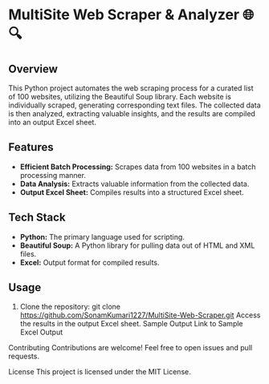 # MultiSite Web Scraper & Analyzer 🌐🔍

## Overview

This Python project automates the web scraping process for a curated list of 100 websites, utilizing the Beautiful Soup library. Each website is individually scraped, generating corresponding text files. The collected data is then analyzed, extracting valuable insights, and the results are compiled into an output Excel sheet.

## Features

- **Efficient Batch Processing:** Scrapes data from 100 websites in a batch processing manner.
- **Data Analysis:** Extracts valuable information from the collected data.
- **Output Excel Sheet:** Compiles results into a structured Excel sheet.

## Tech Stack

- **Python:** The primary language used for scripting.
- **Beautiful Soup:** A Python library for pulling data out of HTML and XML files.
- **Excel:** Output format for compiled results.

## Usage

1. Clone the repository:
git clone https://github.com/SonamKumari1227/MultiSite-Web-Scraper.git
Access the results in the output Excel sheet.
Sample Output
Link to Sample Excel Output

Contributing
Contributions are welcome! Feel free to open issues and pull requests.

License
This project is licensed under the MIT License.
